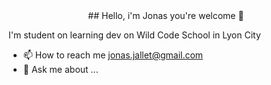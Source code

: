 <center>## Hello, i'm Jonas you're welcome 👋</center>

I'm student on learning dev on Wild Code School in Lyon City


* 📫 How to reach me jonas.jallet@gmail.com
* 💬 Ask me about ...

<!--
**JonasJallet/JonasJallet** is a ✨ _special_ ✨ repository because its `README.md` (this file) appears on your GitHub profile.

Here are some ideas to get you started:

- 🔭 I’m currently working on ...
- 🌱 I’m currently learning ...
- 👯 I’m looking to collaborate on ...
- 🤔 I’m looking for help with ...
- 💬 Ask me about ...
- 📫 How to reach me: jonas.jallet@gmail.com
- 😄 Pronouns: ...
- ⚡ Fun fact: ...
-->
